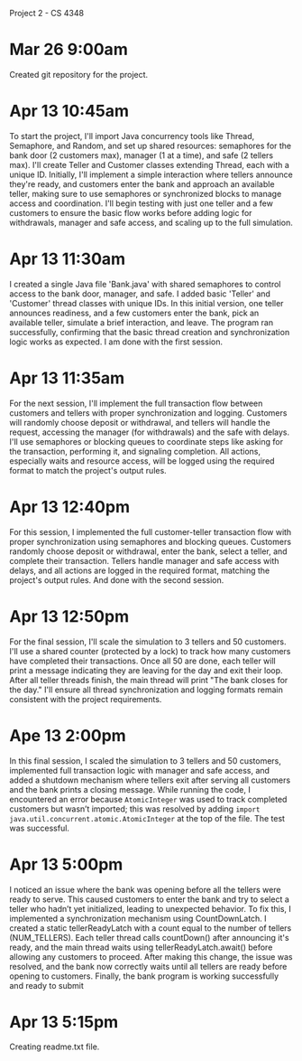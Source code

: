 Project 2 - CS 4348

# Mar 26 9:00am

Created git repository for the project.

# Apr 13 10:45am

To start the project, I'll import Java concurrency tools like Thread, Semaphore, and Random, and set up shared resources: 
semaphores for the bank door (2 customers max), manager (1 at a time), and safe (2 tellers max). I'll create Teller and 
Customer classes extending Thread, each with a unique ID. Initially, I'll implement a simple interaction where tellers 
announce they're ready, and customers enter the bank and approach an available teller, making sure to use semaphores or 
synchronized blocks to manage access and coordination. I'll begin testing with just one teller and a few customers to 
ensure the basic flow works before adding logic for withdrawals, manager and safe access, and scaling up to the full simulation.

# Apr 13 11:30am

I created a single Java file 'Bank.java' with shared semaphores to control access to the bank door, manager, and safe. 
I added basic 'Teller' and 'Customer' thread classes with unique IDs. In this initial version, one teller announces readiness, 
and a few customers enter the bank, pick an available teller, simulate a brief interaction, and leave. The program ran successfully, 
confirming that the basic thread creation and synchronization logic works as expected. I am done with the first session.

# Apr 13 11:35am

For the next session, I'll implement the full transaction flow between customers and tellers with proper synchronization and logging. 
Customers will randomly choose deposit or withdrawal, and tellers will handle the request, accessing the manager (for withdrawals) and 
the safe with delays. I'll use semaphores or blocking queues to coordinate steps like asking for the transaction, performing it, 
and signaling completion. All actions, especially waits and resource access, will be logged using the required format to match the project's output rules.

# Apr 13 12:40pm

For this session, I implemented the full customer-teller transaction flow with proper synchronization using semaphores and blocking queues. 
Customers randomly choose deposit or withdrawal, enter the bank, select a teller, and complete their transaction. Tellers handle manager 
and safe access with delays, and all actions are logged in the required format, matching the project's output rules. And done with the second session.

# Apr 13 12:50pm

For the final session, I'll scale the simulation to 3 tellers and 50 customers. I'll use a shared counter (protected by a lock) 
to track how many customers have completed their transactions. Once all 50 are done, each teller will print a message indicating 
they are leaving for the day and exit their loop. After all teller threads finish, the main thread will print "The bank closes for the day."
I'll ensure all thread synchronization and logging formats remain consistent with the project requirements.	

# Ape 13 2:00pm

In this final session, I scaled the simulation to 3 tellers and 50 customers, implemented full transaction logic with manager and safe access, and added a shutdown mechanism where tellers exit after serving all customers and the bank prints a closing message. While running the code, I encountered an error because `AtomicInteger` was used to track completed customers but wasn’t imported; this was resolved by adding `import java.util.concurrent.atomic.AtomicInteger` at the top of the file. The test was successful.

# Apr 13 5:00pm

I noticed an issue where the bank was opening before all the tellers were ready to serve. This caused customers to enter the bank and 
try to select a teller who hadn’t yet initialized, leading to unexpected behavior. To fix this, I implemented a synchronization mechanism 
using CountDownLatch. I created a static tellerReadyLatch with a count equal to the number of tellers (NUM_TELLERS). Each teller thread 
calls countDown() after announcing it's ready, and the main thread waits using tellerReadyLatch.await() before allowing any customers to proceed. 
After making this change, the issue was resolved, and the bank now correctly waits until all tellers are ready before opening to customers.
Finally, the bank program is working successfully and ready to submit

# Apr 13 5:15pm

Creating readme.txt file.